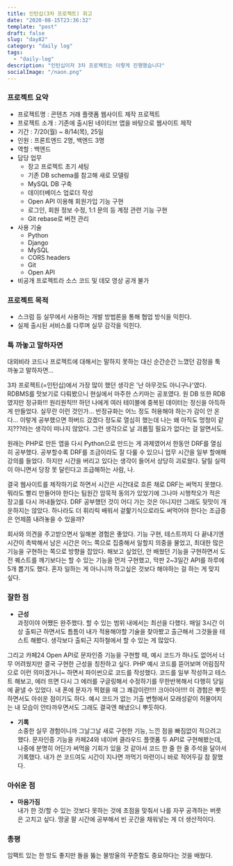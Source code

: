 ```yaml
---
title: 인턴십(3차 프로젝트) 회고
date: "2020-08-15T23:36:32"
template: "post"
draft: false
slug: "day82"
category: "daily log"
tags:
  - "daily-log"
description: "인턴십이자 3차 프로젝트는 이렇게 진행했습니다"
socialImage: "/naon.png"
---
```


### 프로젝트 요약
- 프로젝트명 : 콘텐츠 거래 플랫폼 웹사이트 제작 프로젝트
- 프로젝트 소개 : 기존에 출시된 네이티브 앱을 바탕으로 웹사이트 제작
- 기간 : 7/20(월) ~ 8/14(목), 25일
- 인원 : 프론트엔드 2명, 백엔드 3명
- 역할 : 백엔드
- 담당 업무
  - 장고 프로젝트 초기 세팅
  - 기존 DB schema를 참고해 새로 모델링
  - MySQL DB 구축
  - 데이터베이스 업로더 작성
  - Open API 이용해 회원가입 기능 구현
  - 로그인, 회원 정보 수정, 1:1 문의 등 계정 관련 기능 구현
  - Git rebase로 버전 관리
- 사용 기술
  - Python
  - Django
  - MySQL
  - CORS headers
  - Git
  - Open API
- 비공개 프로젝트라 소스 코드 및 데모 영상 공개 불가

### 프로젝트 목적
- 스크럼 등 실무에서 사용하는 개발 방법론을 통해 협업 방식을 익힌다.
- 실제 출시된 서비스를 다루며 실무 감각을 익힌다.

### 툭 까놓고 말하자면
대외비라 코드나 프로젝트에 대해서는 말하지 못하는 대신 순간순간 느꼈던 감정을 툭 까놓고 말하자면...

3차 프로젝트(=인턴십)에서 가장 많이 했던 생각은 '난 아무것도 아니구나'였다. RDBMS를 맛보기로 다뤄봤으니 현실에서 마주한 스키마는 공포였다. 원 DB 또한 RDB였지만 정규화!!! 원리원칙!!! 하던 나에게 여러 테이블에 중복된 데이터는 정신을 아득하게 만들었다. 실무란 이런 것인가... 반정규화는 어느 정도 허용해야 하는가 감이 안 온다... 이렇게 공부했으면 하버드 갔겠다 정도로 열심히 했는데 나는 왜 아직도 멍청이 같지???라는 생각이 떠나지 않았다. 그런 생각으로 날 괴롭힐 필요가 없다는 걸 알면서도.

원래는 PHP로 만든 앱을 다시 Python으로 만드는 게 과제였어서 한동안 DRF를 열심히 공부했다. 공부할수록 DRF를 조금이라도 잘 다룰 수 있으니 업무 시간을 일부 할애해 강의를 들었다. 하지만 시간을 버리고 있다는 생각이 들어서 상당히 괴로웠다. 달릴 실력이 아니면서 당장 못 달린다고 조급해하는 사람, 나.

결국 웹사이트를 제작하기로 하면서 시간은 시간대로 흐른 채로 DRF는 써먹지 못했다. 뭐라도 빨리 만들어야 한다는 팀원간 암묵적 동의가 있었기에 그나마 시행착오가 적은 장고를 다시 꺼내들었다. DRF 공부했던 것이 어디 가는 것은 아니지만 그래도 뒷맛이 개운하지는 않았다. 하나라도 더 휘리릭 배워서 겉핥기식으로라도 써먹어야 한다는 조급증은 언제쯤 내려놓을 수 있을까?

회사와 의견을 주고받으면서 일해본 경험은 좋았다. 기능 구현, 테스트까지 다 끝내기엔 시간이 촉박해서 남은 시간은 어느 쪽으로 집중해서 일할지 의중을 물었고, 최대한 많은 기능을 구현하는 쪽으로 방향을 잡았다. 해보고 싶었던, 안 배웠던 기능을 구현하면서 도전 퀘스트를 깨기보다는 할 수 있는 기능을 먼저 구현했고, 막판 2~3일간 API를 하루에 5개 뽑기도 했다. 혼자 일하는 게 아니니까 하고싶은 것보다 해야하는 걸 하는 게 맞지 싶다.

### 잘한 점
- **근성**<br>
과정이야 어쨌든 완주했다. 할 수 있는 범위 내에서는 최선을 다했다. 매일 3시간 이상 출퇴근 하면서도 틈틈이 내가 적용해야할 기술을 찾아봤고 출근해서 그것들을 테스트 해봤다. 생각보다 출퇴근 지하철에서 할 수 있는 게 많았다.

그리고 카페24 Open API로 문자인증 기능을 구현할 때, 예시 코드가 하나도 없어서 너무 어려웠지만 결국 구현한 근성을 칭찬하고 싶다. PHP 예시 코드를 뜯어보며 어림짐작으로 이런 의미겠거니~ 하면서 파이썬으로 코드를 작성했다. 코드를 일부 작성하고 테스트 해보고, 에러 뜨면 다시 그 에러를 구글링해서 수정하기를 무한반복해서 다행히 당일에 끝낼 수 있었다. 내 폰에 문자가 찍혔을 때 그 쾌감이란!!!! 크아아아!!!! 이 경험은 뿌듯하면서도 아쉬운 점이기도 하다. 예시 코드가 없는 기출 변형에서 모래성같이 허물어지는 내 모습이 안타까우면서도 그래도 결국엔 해냈으니 뿌듯하다.

- **기록**<br>
소중한 실무 경험이니까 그날그날 새로 구현한 기능, 느낀 점을 빠짐없이 적으려고 했다. 문자인증 기능을 카페24와 네이버 클라우드 플랫폼 두 API로 구현해봤는데, 나중에 분명히 어딘가 써먹을 기회가 있을 것 같아서 코드 한 줄 한 줄 주석을 달아서 기록했다. 내가 쓴 코드여도 시간이 지나면 까먹기 마련이니 바로 적어두길 참 잘했다.

### 아쉬운 점
- **마음가짐**<br>
내가 한 것/할 수 있는 것보다 못하는 것에 초점을 맞춰서 나를 자꾸 공격하는 버릇은 고치고 싶다. 땅굴 팔 시간에 공부해서 빈 곳간을 채워넣는 게 더 생산적이다.

### 총평
임팩트 있는 한 방도 좋지만 돌을 뚫는 물방울의 꾸준함도 중요하다는 것을 배웠다.